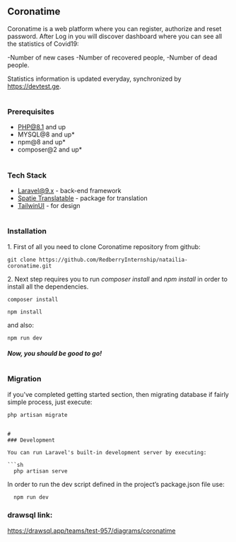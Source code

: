 ## Coronatime

Coronatime is a web platform where you can register, authorize and reset password. After Log in
you will discover dashboard where you can see all the statistics of Covid19:

-Number of new cases
-Number of recovered people,
-Number of dead people.

Statistics information is updated everyday, synchronized by https://devtest.ge.

#

### Prerequisites

-   PHP@8.1 and up
-   MYSQL@8 and up\*
-   npm@8 and up\*
-   composer@2 and up\*

#

### Tech Stack

-   [Laravel@9.x](https://laravel.com/docs/9.x) - back-end framework
-   [Spatie Translatable](https://github.com/spatie/laravel-translatable) - package for translation
-   [TailwinUI](https://tailwindui.com/) - for design

#

### Installation

1\. First of all you need to clone Coronatime repository from github:

```
git clone https://github.com/RedberryInternship/natailia-coronatime.git
```

2\. Next step requires you to run _composer install_ and _npm install_ in order to install all the dependencies.

```
composer install
```

```
npm install
```

and also:

```
npm run dev
```

##### Now, you should be good to go!

#

### Migration

if you've completed getting started section, then migrating database if fairly simple process, just execute:

```sh
php artisan migrate
```

````

#
### Development

You can run Laravel's built-in development server by executing:

```sh
  php artisan serve
````

In order to run the dev script defined in the project’s package.json file use:

```sh
  npm run dev
```

### drawsql link:

https://drawsql.app/teams/test-957/diagrams/coronatime
